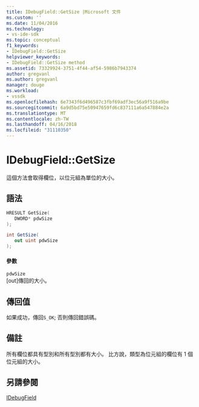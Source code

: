 ```yaml
---
title: IDebugField::GetSize |Microsoft 文件
ms.custom: ''
ms.date: 11/04/2016
ms.technology:
- vs-ide-sdk
ms.topic: conceptual
f1_keywords:
- IDebugField::GetSize
helpviewer_keywords:
- IDebugField::GetSize method
ms.assetid: 73329924-3751-4f44-af54-5986b7943374
author: gregvanl
ms.author: gregvanl
manager: douge
ms.workload:
- vssdk
ms.openlocfilehash: 6e7343f6d496587c3fbf69adf3ec56a9f516a9be
ms.sourcegitcommit: 6a9d5bd75e50947659fd6c837111a6a547884e2a
ms.translationtype: MT
ms.contentlocale: zh-TW
ms.lasthandoff: 04/16/2018
ms.locfileid: "31110350"
---
```

# <a name="idebugfieldgetsize"></a>IDebugField::GetSize
這個方法會取得欄位，以位元組為單位的大小。  
  
## <a name="syntax"></a>語法  
  
```cpp  
HRESULT GetSize(   
   DWORD* pdwSize  
);  
```  
  
```csharp  
int GetSize(  
   out uint pdwSize  
);  
```  
  
#### <a name="parameters"></a>參數  
 `pdwSize`  
 [out]傳回的大小。  
  
## <a name="return-value"></a>傳回值  
 如果成功，傳回`S_OK`; 否則傳回錯誤碼。  
  
## <a name="remarks"></a>備註  
 所有欄位都具有型別和所有型別都有大小。 比方說，類型為位元組的欄位有 1 個位元組的大小。  
  
## <a name="see-also"></a>另請參閱  
 [IDebugField](../../../extensibility/debugger/reference/idebugfield.md)